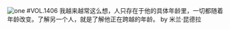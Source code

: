 ![one](http://image.wufazhuce.com/FoyEIZ1xDWab3JSTVGkXCw8Qp3i9)
#VOL.1406
我越来越常这么想，人只存在于他的具体年龄里，一切都随着年龄改变。了解另一个人，就是了解他正在跨越的年龄。 by 米兰·昆德拉